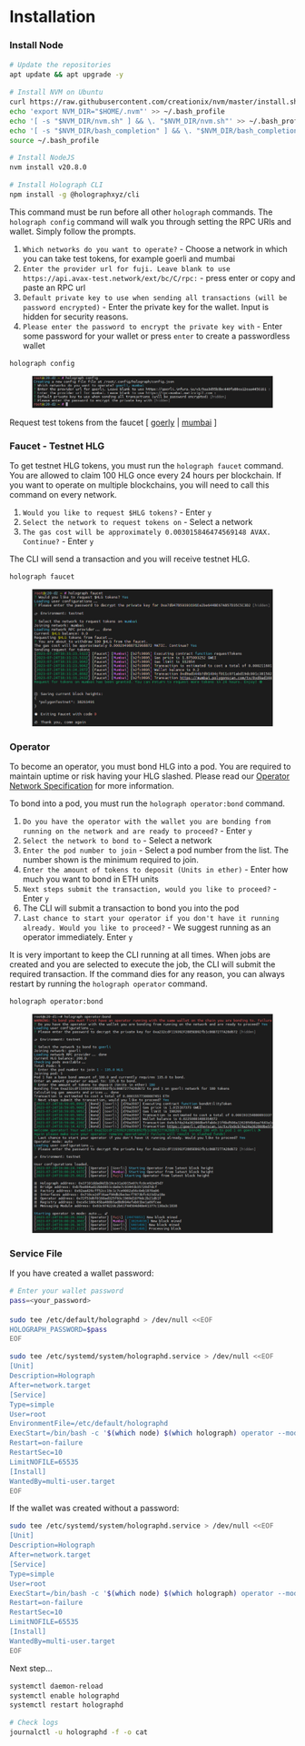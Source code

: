 # Installation

### Install Node <a href="#faucet---testnet-hlg" id="faucet---testnet-hlg"></a>

```bash
# Update the repositories
apt update && apt upgrade -y
```

```bash
# Install NVM on Ubuntu
curl https://raw.githubusercontent.com/creationix/nvm/master/install.sh | bash 
echo 'export NVM_DIR="$HOME/.nvm"' >> ~/.bash_profile
echo '[ -s "$NVM_DIR/nvm.sh" ] && \. "$NVM_DIR/nvm.sh"' >> ~/.bash_profile
echo '[ -s "$NVM_DIR/bash_completion" ] && \. "$NVM_DIR/bash_completion"' >> ~/.bash_profile
source ~/.bash_profile
```

```bash
# Install NodeJS
nvm install v20.8.0
```

```bash
# Install Holograph CLI
npm install -g @holographxyz/cli
```

This command must be run before all other `holograph` commands. The `holograph config` command will walk you through setting the RPC URls and wallet. Simply follow the prompts.

1. `Which networks do you want to operate?` - Choose a network in which you can take test tokens, for example goerli and mumbai
2. `Enter the provider url for fuji. Leave blank to use https://api.avax-test.network/ext/bc/C/rpc:` - press enter or copy and paste an RPC url
3. `Default private key to use when sending all transactions (will be password encrypted)` - Enter the private key for the wallet. Input is hidden for security reasons.
4. `Please enter the password to encrypt the private key with` - Enter some password for your wallet or press `enter` to create a passwordless wallet

```bash
holograph config
```

<figure><img src="../../.gitbook/assets/image (6) (1).png" alt=""><figcaption></figcaption></figure>

Request test tokens from the faucet \[ [goerly](https://goerli-faucet.pk910.de/) | [mumbai](https://faucet.polygon.technology/) ]

### Faucet - Testnet HLG <a href="#faucet---testnet-hlg" id="faucet---testnet-hlg"></a>

To get testnet HLG tokens, you must run the `holograph faucet` command. You are allowed to claim 100 HLG once every 24 hours per blockchain. If you want to operate on multiple blockchains, you will need to call this command on every network.

1. `Would you like to request $HLG tokens?` - Enter `y`
2. `Select the network to request tokens on` - Select a network
3. `The gas cost will be approximately 0.003015846474569148 AVAX. Continue?` - Enter `y`

The CLI will send a transaction and you will receive testnet HLG.

```bash
holograph faucet
```

<figure><img src="../../.gitbook/assets/image (3) (1).png" alt=""><figcaption></figcaption></figure>

### Operator <a href="#operating" id="operating"></a>

To become an operator, you must bond HLG into a pod. You are required to maintain uptime or risk having your HLG slashed. Please read our [Operator Network Specification](https://docs.holograph.xyz/about/operator-network-specification) for more information.

To bond into a pod, you must run the `holograph operator:bond` command.

1. `Do you have the operator with the wallet you are bonding from running on the network and are ready to proceed?` - Enter `y`
2. `Select the network to bond to` - Select a network
3. `Enter the pod number to join` - Select a pod number from the list. The number shown is the minimum required to join.
4. `Enter the amount of tokens to deposit (Units in ether)` - Enter how much you want to bond in ETH units
5. `Next steps submit the transaction, would you like to proceed?` - Enter `y`
6. The CLI will submit a transaction to bond you into the pod
7. `Last chance to start your operator if you don't have it running already. Would you like to proceed?` - We suggest running as an operator immediately. Enter `y`

It is very important to keep the CLI running at all times. When jobs are created and you are selected to execute the job, the CLI will submit the required transaction. If the command dies for any reason, you can always restart by running the `holograph operator` command.

```bash
holograph operator:bond
```

<figure><img src="../../.gitbook/assets/image (7) (1).png" alt=""><figcaption></figcaption></figure>

### Service File <a href="#operating" id="operating"></a>

If you have created a wallet password:

```bash
# Enter your wallet password
pass=<your_password>

sudo tee /etc/default/holographd > /dev/null <<EOF
HOLOGRAPH_PASSWORD=$pass
EOF
```

```bash
sudo tee /etc/systemd/system/holographd.service > /dev/null <<EOF
[Unit]
Description=Holograph
After=network.target
[Service]
Type=simple
User=root
EnvironmentFile=/etc/default/holographd
ExecStart=/bin/bash -c '$(which node) $(which holograph) operator --mode=auto --unsafePassword=\$HOLOGRAPH_PASSWORD --sync'
Restart=on-failure
RestartSec=10
LimitNOFILE=65535
[Install]
WantedBy=multi-user.target
EOF
```

If the wallet was created without a password:

```bash
sudo tee /etc/systemd/system/holographd.service > /dev/null <<EOF
[Unit]
Description=Holograph
After=network.target
[Service]
Type=simple
User=root
ExecStart=/bin/bash -c '$(which node) $(which holograph) operator --mode=auto --sync'
Restart=on-failure
RestartSec=10
LimitNOFILE=65535
[Install]
WantedBy=multi-user.target
EOF
```

Next step...

```bash
systemctl daemon-reload
systemctl enable holographd
systemctl restart holographd
```

```bash
# Check logs
journalctl -u holographd -f -o cat
```
